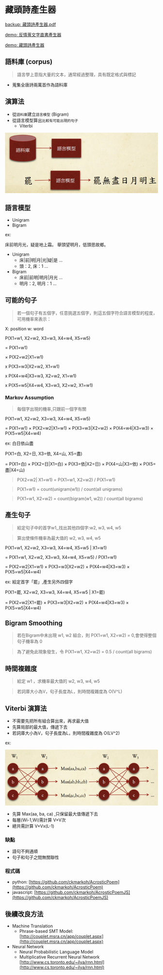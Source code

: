 # 藏頭詩產生器 #

[backup: 藏頭詩產生器.pdf](藏頭詩產生器.pdf)

[demo: 反情蒐文字直書產生器](http://antiintelgather.github.io/)

[demo: 藏頭詩產生器](http://poem.kxgen.net/)

## 語料庫 (corpus) ##

> 語言學上意指大量的文本，通常經過整理，具有既定格式與標記

- 蒐集全唐詩兩萬首作為語料庫

## 演算法 ##

- 從`語料庫`建立`語言模型` (Bigram)
- 從語言模型算出`比較有可能出現的句子`
  - Viterbi

![11.png](images/11.png)

## 語言模型 ##

- Unigram
- Bigram

ex:

床前明月光，疑是地上霜。
舉頭望明月，低頭思故鄉。

- Unigram
  - 床|前|明|月|光|疑|是 ...
  - 頭：2, 床：1 ...
- Bigram
  - 床前|前明|明月|月光 ...
  - 明月：2, 明月：1 ...

## 可能的句子 ##

> 若一個句子有五個字，任意挑選五個字，則這五個字符合語言模型的程度，可用機率來表示：

X: position
w: word

P(X1=w1, X2=w2, X3=w3, X4=w4, X5=w5)

= P(X1=w1)

× P(X2=w2|X1=w1)

x P(X3=w3|X2=w2, X1=w1)

x P(X4=w4|X3=w3, X2=w2, X1=w1)

x P(X5=w5|X4=w4, X3=w3, X2=w2, X1=w1)

### Markov Assumption ###

> 每個字出現的機率,只跟前一個字有關

P(X1=w1, X2=w2, X3=w3, X4=w4, X5=w5)

= P(X1=w1) × P(X2=w2|X1=w1) × P(X3=w3|X2=w2) × P(X4=w4|X3=w3) × P(X5=w5|X4=w4)

ex: 白日依山盡

P(X1=白, X2=日, X3=依, X4=山, X5=盡)

= P(X1=白) × P(X2=日|X1=白) × P(X3=依|X2=日) × P(X4=山|X3=依) × P(X5=盡|X4=山)

> P(X2=w2| X1=w1) = P(X1=w1, X2=w2) / P(X1=w1)

> P(X1=w1) = count(unigram(w1)) / count(all unigrams)

> P(X1=w1, X2=w2) = count(bigram(w1, w2)) / count(all bigrams)

## 產生句子 ##

> 給定句子中的首字w1,,找出其他四個字:w2, w3, w4, w5

> 算出使條件機率為最大值的 w2, w3, w4, w5

P(X1=w1, X2=w2, X3=w3, X4=w4, X5=w5 | X1=w1)

= P(X1=w1, X2=w2, X3=w3, X4=w4, X5=w5) / P(X1=w1)

= P(X2=w2|X1=w1) × P(X3=w3|X2=w2) × P(X4=w4|X3=w3) × P(X5=w5|X4=w4)

ex: 給定首字「罷」,產生另外四個字

P(X1=罷, X2=w2, X3=w3, X4=w4, X5=w5 | X1=罷)

= P(X2=w2|X1=罷) × P(X3=w3|X2=w2) × P(X4=w4|X3=w3) × P(X5=w5|X4=w4)

## Bigram Smoothing ##

> 若在Bigram中未出現 w1, w2 組合，則 P(X1=w1, X2=w2) = 0,會使得整個句子機率為 0

> 為了避免此現象發生，令 P(X1=w1, X2=w2) = 0.5 / count(all bigrams)

## 時間複雜度 ##

> 給定 w1 ，求機率最大值的 w2, w3, w4, w5

> 若詞庫大小為V，句子長度為L，則時間複雜度為 O(V^L)

## Viterbi 演算法 ##

- 不需要先把所有組合算出來，再求最大值
- 先算局部的最大值，傳遞下去
- 若詞庫大小為V，句子長度為L，則時間複雜度為 O(LV^2)

ex:

![12.png](images/12.png)

- 先算 Max(aa, ba, ca) ,只保留最大值傳遞下去
- 每層(Wi-1,Wi)需計算 V×V次
- 總共需計算 V×Vx(L-1)

### 缺點 ###

- 語句不夠通順
- 句子和句子之間無關聯性

### 程式碼 ###

- python: [https://github.com/ckmarkoh/AcrosticPoem](https://github.com/ckmarkoh/AcrosticPoem)
- javascript: [https://github.com/ckmarkoh/AcrosticPoemJS](https://github.com/ckmarkoh/AcrosticPoemJS)

## 後續改良方法 ##

- Machine Translation
  - Phrase-based SMT Model: [http://couplet.msra.cn/app/couplet.aspx](http://couplet.msra.cn/app/couplet.aspx)
- Neural Network
  - Neural Probabilistic Language Model
  - Multiplicative Recurrent Neural Network [http://www.cs.toronto.edu/~ilya/rnn.html](http://www.cs.toronto.edu/~ilya/rnn.html)
